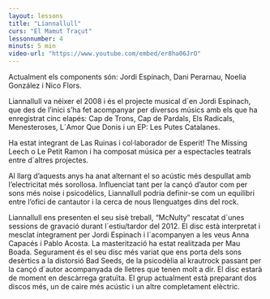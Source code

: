 ```yaml
---
layout: lessons
title: "Liannallull"
curs: "El Mamut Traçut"
lessonnumber: 4
minuts: 5 min
video-url: "https://www.youtube.com/embed/er8ha06JrO"
---
```


Actualment els components són: Jordi Espinach, Dani Perarnau, Noelia González i Nico Flors.

Liannallull va néixer el 2008 i és el projecte musical d´en Jordi Espinach, que des de l’inici s’ha fet acompanyar per diversos músics amb els que ha enregistrat cinc elapés: Cap de Trons, Cap de Pardals, Els Radicals, Menesteroses, L´Amor Que Donis i un EP: Les Putes Catalanes.

Ha estat integrant de Las Ruinas i col·laborador de Esperit! The Missing Leech o Le Petit Ramon i ha composat música per a espectacles teatrals entre d´altres projectes.

Al llarg d’aquests anys ha anat alternant el so acústic més despullat amb l’electricitat més sorollosa. Influenciat tant per la cançó d’autor com per sons més noise i psicodèlics, Liannallull
podria definir-se com un equilibri entre l’ofici de cantautor i la cerca de nous llenguatges dins del rock.

Liannallull ens presenten el seu sisè treball,  “McNulty” rescatat d´unes sessions de gravació durant l´estiu/tardor del 2012. El disc està interpretat i mesclat íntegrament per Jordi Espinach i l´acompanyen a les veus Anna Capacés i Pablo Acosta. La masterització ha estat realitzada per Mau Boada. Segurament és el seu disc més variat que ens porta dels sons desèrtics a la distorsió Bad Seeds, de la psicodèlia al krautrock passant per la cançó d´autor acompanyada de lletres que tenen molt a dir. El disc estarà de moment en descàrrega gratuïta. El grup actualment està preparant dos discos més, un de caire més acústic i un altre completament elèctric.